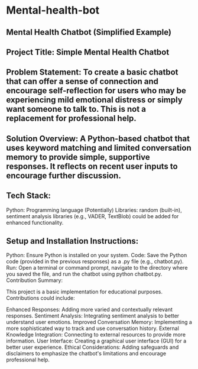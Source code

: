 # Mental-health-bot
## Mental Health Chatbot (Simplified Example)
## Project Title: Simple Mental Health Chatbot

## Problem Statement:  To create a basic chatbot that can offer a sense of connection and encourage self-reflection for users who may be experiencing mild emotional distress or simply want someone to talk to.  This is not a replacement for professional help.

## Solution Overview: A Python-based chatbot that uses keyword matching and limited conversation memory to provide simple, supportive responses.  It reflects on recent user inputs to encourage further discussion.

## Tech Stack:

Python: Programming language
(Potentially) Libraries: random (built-in), sentiment analysis libraries (e.g., VADER, TextBlob) could be added for enhanced functionality.

## Setup and Installation Instructions:

Python: Ensure Python is installed on your system.
Code: Save the Python code (provided in the previous responses) as a .py file (e.g., chatbot.py).
Run: Open a terminal or command prompt, navigate to the directory where you saved the file, and run the chatbot using python chatbot.py.
Contribution Summary:

This project is a basic implementation for educational purposes. Contributions could include:

Enhanced Responses: Adding more varied and contextually relevant responses.
Sentiment Analysis: Integrating sentiment analysis to better understand user emotions.
Improved Conversation Memory: Implementing a more sophisticated way to track and use conversation history.
External Knowledge Integration: Connecting to external resources to provide more information.
User Interface: Creating a graphical user interface (GUI) for a better user experience.
Ethical Considerations: Adding safeguards and disclaimers to emphasize the chatbot's limitations and encourage professional help.
